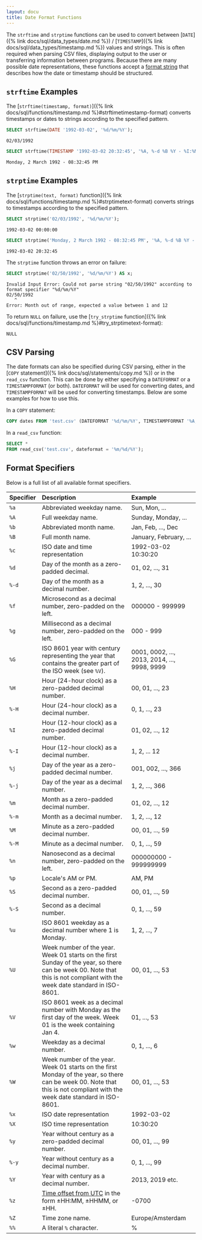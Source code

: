 ```yaml
---
layout: docu
title: Date Format Functions
---
```


The `strftime` and `strptime` functions can be used to convert between [`DATE`]({% link docs/sql/data_types/date.md %}) / [`TIMESTAMP`]({% link docs/sql/data_types/timestamp.md %}) values and strings. This is often required when parsing CSV files, displaying output to the user or transferring information between programs. Because there are many possible date representations, these functions accept a [format string](#format-specifiers) that describes how the date or timestamp should be structured.

## `strftime` Examples

The [`strftime(timestamp, format)`]({% link docs/sql/functions/timestamp.md %}#strftimetimestamp-format) converts timestamps or dates to strings according to the specified pattern.

```sql
SELECT strftime(DATE '1992-03-02', '%d/%m/%Y');
```

```text
02/03/1992
```

```sql
SELECT strftime(TIMESTAMP '1992-03-02 20:32:45', '%A, %-d %B %Y - %I:%M:%S %p');
```

```text
Monday, 2 March 1992 - 08:32:45 PM
```

## `strptime` Examples

The [`strptime(text, format)` function]({% link docs/sql/functions/timestamp.md %}#strptimetext-format) converts strings to timestamps according to the specified pattern.

```sql
SELECT strptime('02/03/1992', '%d/%m/%Y');
```

```text
1992-03-02 00:00:00
```

```sql
SELECT strptime('Monday, 2 March 1992 - 08:32:45 PM', '%A, %-d %B %Y - %I:%M:%S %p');
```

```text
1992-03-02 20:32:45
```

The `strptime` function throws an error on failure:

```sql
SELECT strptime('02/50/1992', '%d/%m/%Y') AS x;
```

```console
Invalid Input Error: Could not parse string "02/50/1992" according to format specifier "%d/%m/%Y"
02/50/1992
   ^
Error: Month out of range, expected a value between 1 and 12
```

To return `NULL` on failure, use the [`try_strptime` function]({% link docs/sql/functions/timestamp.md %}#try_strptimetext-format):

```text
NULL
```

## CSV Parsing

The date formats can also be specified during CSV parsing, either in the [`COPY` statement]({% link docs/sql/statements/copy.md %}) or in the `read_csv` function. This can be done by either specifying a `DATEFORMAT` or a `TIMESTAMPFORMAT` (or both). `DATEFORMAT` will be used for converting dates, and `TIMESTAMPFORMAT` will be used for converting timestamps. Below are some examples for how to use this.

In a `COPY` statement:

```sql
COPY dates FROM 'test.csv' (DATEFORMAT '%d/%m/%Y', TIMESTAMPFORMAT '%A, %-d %B %Y - %I:%M:%S %p');
```

In a `read_csv` function:

```sql
SELECT *
FROM read_csv('test.csv', dateformat = '%m/%d/%Y');
```

## Format Specifiers

Below is a full list of all available format specifiers.

| Specifier | Description | Example |
|:-|:------|:---|
| `%a` | Abbreviated weekday name. | Sun, Mon, ... |
| `%A` | Full weekday name. | Sunday, Monday, ... |
| `%b` | Abbreviated month name. | Jan, Feb, ..., Dec |
| `%B` | Full month name. | January, February, ... |
| `%c` | ISO date and time representation | 1992-03-02 10:30:20 |
| `%d` | Day of the month as a zero-padded decimal. | 01, 02, ..., 31 |
| `%-d` | Day of the month as a decimal number. | 1, 2, ..., 30 |
| `%f` | Microsecond as a decimal number, zero-padded on the left. | 000000 - 999999 |
| `%g` | Millisecond as a decimal number, zero-padded on the left. | 000 - 999 |
| `%G` | ISO 8601 year with century representing the year that contains the greater part of the ISO week (see `%V`). | 0001, 0002, ..., 2013, 2014, ..., 9998, 9999 |
| `%H` | Hour (24-hour clock) as a zero-padded decimal number. | 00, 01, ..., 23 |
| `%-H` | Hour (24-hour clock) as a decimal number. | 0, 1, ..., 23 |
| `%I` | Hour (12-hour clock) as a zero-padded decimal number. | 01, 02, ..., 12 |
| `%-I` | Hour (12-hour clock) as a decimal number. | 1, 2, ... 12 |
| `%j` | Day of the year as a zero-padded decimal number. | 001, 002, ..., 366 |
| `%-j` | Day of the year as a decimal number. | 1, 2, ..., 366 |
| `%m` | Month as a zero-padded decimal number. | 01, 02, ..., 12 |
| `%-m` | Month as a decimal number. | 1, 2, ..., 12 |
| `%M` | Minute as a zero-padded decimal number. | 00, 01, ..., 59 |
| `%-M` | Minute as a decimal number. | 0, 1, ..., 59 |
| `%n` | Nanosecond as a decimal number, zero-padded on the left. | 000000000 - 999999999 |
| `%p` | Locale's AM or PM. | AM, PM |
| `%S` | Second as a zero-padded decimal number. | 00, 01, ..., 59 |
| `%-S` | Second as a decimal number. | 0, 1, ..., 59 |
| `%u` | ISO 8601 weekday as a decimal number where 1 is Monday. | 1, 2, ..., 7 |
| `%U` | Week number of the year. Week 01 starts on the first Sunday of the year, so there can be week 00. Note that this is not compliant with the week date standard in ISO-8601. | 00, 01, ..., 53 |
| `%V` | ISO 8601 week as a decimal number with Monday as the first day of the week. Week 01 is the week containing Jan 4. | 01, ..., 53 |
| `%w` | Weekday as a decimal number. | 0, 1, ..., 6 |
| `%W` | Week number of the year. Week 01 starts on the first Monday of the year, so there can be week 00. Note that this is not compliant with the week date standard in ISO-8601. | 00, 01, ..., 53 |
| `%x` | ISO date representation | 1992-03-02 |
| `%X` | ISO time representation | 10:30:20 |
| `%y` | Year without century as a zero-padded decimal number. | 00, 01, ..., 99 |
| `%-y` | Year without century as a decimal number. | 0, 1, ..., 99 |
| `%Y` | Year with century as a decimal number. | 2013, 2019 etc. |
| `%z` | [Time offset from UTC](https://en.wikipedia.org/wiki/ISO_8601#Time_offsets_from_UTC) in the form ±HH:MM, ±HHMM, or ±HH. | -0700 |
| `%Z` | Time zone name. | Europe/Amsterdam  |
| `%%` | A literal `%` character. | % |
